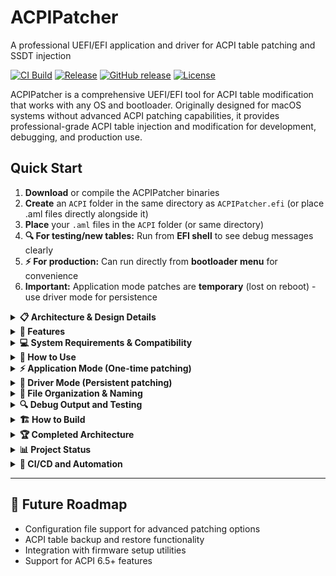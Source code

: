 # ACPIPatcher
A professional UEFI/EFI application and driver for ACPI table patching and SSDT injection

[![CI Build](https://github.com/startergo/ACPIPatcher/actions/workflows/ci-new.yml/badge.svg)](https://github.com/startergo/ACPIPatcher/actions/workflows/ci-new.yml)
[![Release](https://github.com/startergo/ACPIPatcher/actions/workflows/release.yml/badge.svg)](https://github.com/startergo/ACPIPatcher/actions/workflows/release.yml)
[![GitHub release](https://img.shields.io/github/v/release/startergo/ACPIPatcher)](https://github.com/startergo/ACPIPatcher/releases)
[![License](https://img.shields.io/github/license/startergo/ACPIPatcher)](LICENSE)

ACPIPatcher is a comprehensive UEFI/EFI tool for ACPI table modification that works with any OS and bootloader. Originally designed for macOS systems without advanced ACPI patching capabilities, it provides professional-grade ACPI table injection and modification for development, debugging, and production use.

## Quick Start
1. **Download** or compile the ACPIPatcher binaries
2. **Create** an `ACPI` folder in the same directory as `ACPIPatcher.efi` (or place .aml files directly alongside it)
3. **Place** your `.aml` files in the `ACPI` folder (or same directory)
4. **🔍 For testing/new tables:** Run from **EFI shell** to see debug messages clearly
5. **⚡ For production:** Can run directly from **bootloader menu** for convenience
6. **Important:** Application mode patches are **temporary** (lost on reboot) - use driver mode for persistence

<details>
<summary><strong>📋 Architecture & Design Details</strong></summary>

### **Dual-Mode Operation**
- **Application Mode**: Manual execution for testing and development
- **DXE Driver Mode**: Automatic execution during boot for production deployment

### **Universal Bootloader Compatibility**
- **Primary Use Cases**: RefindPlus, rEFInd, GRUB, or custom UEFI environments
- **Advanced Bootloaders**: Compatible with OpenCore and Clover but consider their built-in ACPI systems first
- **Legacy Support**: Works with EFI 1.x firmware (MacPro5,1 and older Mac hardware)

### **Intelligent File Discovery System**
- **Multi-Filesystem Search**: Scans all available storage devices automatically
- **Priority-Based Selection**: Favors co-located files and driver-specific directories
- **Resource Fork Filtering**: Ignores macOS `._filename.aml` metadata files
- **Universal AML Support**: Loads all `.aml` files regardless of naming pattern

### **Multi-Phase AML Loading**
1. **Phase 1**: DSDT replacement (`DSDT.aml`)
2. **Phase 2**: Numeric SSDT loading (`SSDT-1.aml` through `SSDT-10.aml`)
3. **Phase 3**: Descriptive SSDT loading (`SSDT-*.aml` patterns)
4. **Phase 4**: General AML loading (any other `*.aml` files)

</details>

<details>
<summary><strong>🚀 Features</strong></summary>
- **DSDT Replacement**: Replace the system DSDT with a custom implementation
- **SSDT Addition**: Add unlimited custom SSDT tables to the system
- **Universal AML Support**: Load any `.aml` file regardless of naming pattern
- **Intelligent File Discovery**: Automatic detection across multiple filesystems and directories
- **Priority-Based Selection**: Smart directory selection favoring co-located files
- **Multi-Phase Loading**: Comprehensive four-phase system ensures no AML files are missed
- **Resource Fork Filtering**: Excludes macOS metadata files for accurate file counting
- **Table Validation**: Comprehensive ACPI table integrity checking before patching
- **Memory Safety**: Professional-grade memory management with bounds checking
- **Error Recovery**: Graceful handling of corrupted or missing files
- **Cross-Platform Debugging**: Multi-level debug output for troubleshooting
- **Checksum Management**: Automatic recalculation of table checksums

</details>

<details>
<summary><strong>💻 System Requirements & Compatibility</strong></summary>

### Minimum Requirements
- **Firmware**: ACPI 2.0+ compatible EFI or UEFI firmware
- **Architecture**: x64 (Intel/AMD 64-bit) or IA32 (32-bit x86)
- **Memory**: At least 2MB available EFI memory
- **Storage**: Access to EFI System Partition for file placement

### Supported Platforms
- **Intel-based systems**: Core 2 Duo and newer (including older EFI Macs)
- **AMD-based systems**: Athlon 64 and newer
- **Firmware Compatibility**: 
  - **Modern UEFI**: Most systems 2012+ with full UEFI 2.x support
  - **Legacy EFI**: Older Mac systems (2006-2012) with EFI 1.x firmware
  - **Note**: MacPro5,1 and similar older Macs use EFI 1.x, not UEFI 2.x
- **Operating Systems**: Windows, macOS, Linux (OS-agnostic)

### Bootloader Compatibility
- ✅ **RefindPlus**: Recommended - excellent compatibility with ACPIPatcher
- ✅ **rEFInd**: Full support with driver directory
- ⚠️ **OpenCore**: Compatible but has built-in ACPI patching (see note below)
- ⚠️ **Clover**: Compatible but has built-in ACPI patching (see note below)
- ✅ **GRUB**: Compatible via EFI shell execution
- ✅ **Direct EFI/UEFI**: Native EFI shell execution
- ❌ **Legacy BIOS**: Not supported (EFI/UEFI only)

**Note on OpenCore/Clover**: While ACPIPatcher can run alongside these bootloaders, they provide their own comprehensive ACPI patching systems through their configuration files. For production use with these bootloaders, their built-in ACPI features are generally preferred. ACPIPatcher is most useful with these bootloaders for development, debugging, or specific edge cases not covered by their built-in patching.

**Note on Older Mac Hardware**: Systems like MacPro5,1 (2010/2012) use EFI 1.x firmware rather than modern UEFI 2.x. ACPIPatcher is compatible with both EFI 1.x and UEFI 2.x firmware implementations.

### File System Support
- **FAT32**: Primary file system for EFI System Partition
- **FAT16**: Compatible for smaller partitions
- **NTFS/ext4**: Not supported for EFI execution (use FAT32)

**Special Notes for Older Mac Hardware**:
- **MacPro5,1 and similar**: These systems use EFI 1.x firmware and may require specific bootloader configurations
- **EFI Shell Access**: On older Macs, accessing EFI shell may require holding Option during boot and selecting "EFI Boot" options
- **Firmware Limitations**: Some older EFI implementations may have stricter memory or file size limitations

</details>

<details>
<summary><strong>📖 How to Use</strong></summary>

### 🔍 **ACPI File Location Logic**

ACPIPatcher uses a sophisticated file discovery system that works consistently across both Application and DXE Driver modes:

#### **Step 1: Determine Base Directory**
- **Application Mode**: Base directory = directory where you run `ACPIPatcher.efi` from
- **DXE Driver Mode**: Base directory = directory where `ACPIPatcherDxe.efi` is located

#### **Step 2: ACPI File Discovery (with Smart Fallback)**
1. **Primary**: Try to open `ACPI/` subdirectory in the base directory
2. **Fallback**: If no `ACPI/` folder exists, scan the base directory directly
3. **Discovery**: Find all `.aml` files using the enhanced naming system

#### **Step 3: File Processing**
1. **DSDT Processing**: If `DSDT.aml` exists, replace system DSDT
2. **SSDT Processing Phase 1**: Load numeric SSDTs (`SSDT-1.aml` through `SSDT-10.aml`)
3. **SSDT Processing Phase 2**: Scan for descriptive SSDTs (`SSDT-*.aml`), skipping already-loaded numeric ones
4. **Integration**: Add all tables to XSDT with checksum validation

#### **Practical Examples**
```
# Application Mode - EFI Shell
fs0:\> dir
  ACPIPatcher.efi
  ACPI\              ← ACPIPatcher looks here FIRST
    DSDT.aml
    SSDT-CPU.aml

fs0:\> ACPIPatcher.efi
[INFO] Found ACPI directory, loading from ACPI/DSDT.aml
```

```
# DXE Driver Mode - OpenCore
EFI/OC/Drivers/ACPIPatcherDxe.efi  ← Driver location = base directory
EFI/OC/Drivers/ACPI/               ← ACPIPatcher looks here FIRST
EFI/OC/Drivers/ACPI/SSDT-CPU.aml   ← Loads this file
```

</details>

<details>
<summary><strong>⚡ Application Mode (One-time patching)</strong></summary>
ACPIPatcher uses a smart file discovery system that supports two organizational approaches:

**Option 1: ACPI Subdirectory (Recommended)**
Place your .aml files in an `ACPI` folder next to `ACPIPatcher.efi`. This keeps files organized and is the preferred method.

**Option 2: Same Directory (Fallback)**
If no `ACPI` folder exists, ACPIPatcher will look for .aml files in the same directory as the executable.

The tool will automatically:
- Replace the system DSDT if `DSDT.aml` is found
- Add any other `.aml` files as SSDT tables
- Support both numeric patterns (`SSDT-1.aml`, `SSDT-2.aml`) and descriptive names (`SSDT-CPU.aml`, `SSDT-GPU.aml`)
- Avoid duplicate loading of the same tables

**📋 Execution Methods:**

**Method 1: EFI Shell Execution (Recommended for Debugging)**
```
1. Boot to EFI shell (F2/F12 during boot or UEFI shell USB)
2. Navigate to your EFI partition: fs0: (or fs1:, fs2:, etc.)
3. Run: ACPIPatcher.efi
4. Review debug output carefully - messages stay visible
5. Type 'exit' to return to bootloader menu
6. Continue normal OS boot from rEFInd/RefindPlus
```
✅ **Advantages:**
- Debug messages remain visible for inspection
- Can exit shell and return to bootloader menu
- Full control over timing and execution
- Best for troubleshooting and validation

**Method 2: Direct Bootloader Execution (Convenient but Limited Debugging)**
Add ACPIPatcher.efi as a menu entry in rEFInd/RefindPlus configuration.
```
# Add to refind.conf
menuentry "ACPI Patcher" {
    loader /ACPIPatcher.efi
    options ""
}
```
⚠️ **Limitations:**
- Debug messages scroll very fast and disappear quickly
- Cannot inspect output before OS boot continues
- Harder to troubleshoot issues
- Best for production use when patches are verified working

**Steps:**
1. Boot to EFI shell (usually by pressing F2/F12 during boot or using a UEFI shell USB)
2. Navigate to your EFI partition: `fs0:` (or `fs1:`, `fs2:`, etc.)
3. Place `ACPIPatcher.efi` and `ACPI` folder in the same directory
4. Run the application: `ACPIPatcher.efi`
5. Review the output for any errors or warnings
6. **Important**: ACPI patches are applied **only for the current boot session**
7. For **permanent patches**, use the **Driver Mode** instead (see below)

**Note**: Application mode patches are **temporary** - they only last until the system is powered off or reboots. The ACPI tables are patched in memory during this boot session only.

</details>

<details>
<summary><strong>🔧 Driver Mode (Persistent patching)</strong></summary>
For **permanent ACPI patches** that survive reboots, use the driver version. The DXE driver loads automatically during every boot and applies patches before the operating system starts.

**Important**: For OpenCore and Clover users, consider using their built-in ACPI patching features first, as they provide more comprehensive and tested solutions. Use ACPIPatcher with these bootloaders only for specific development needs or edge cases not covered by their native ACPI support.

**How Driver Mode Works:**
1. **DXE Driver Loading**: `ACPIPatcherDxe.efi` loads automatically during the UEFI DXE phase
2. **Smart File System Detection**: The driver intelligently searches for ACPI files across all available file systems
3. **Delayed Patching**: If storage isn't ready immediately, the driver waits for file system availability
4. **Automatic Patching**: Once the file system is ready, it automatically applies ACPI patches
5. **Persistence**: Patches are applied on **every boot** without user intervention
6. **Operating System Handoff**: The patched ACPI tables are passed to the OS

**Enhanced DXE Driver Features:**
- ✅ **Multi-Filesystem Search**: Automatically searches across ALL available file systems
- ✅ **Multi-Location Discovery**: Intelligently searches multiple standard ACPI paths
- ✅ **Smart Directory Selection**: Chooses best ACPI directory based on file count
- ✅ **Storage Timing Resilience**: Handles delayed file system initialization gracefully
- ✅ **Cross-Platform Compatibility**: Works reliably across different firmware implementations
- ✅ **Driver-Relative Paths**: Finds ACPI files relative to driver location for any bootloader

**Installation Instructions:**

For **OpenCore** users:
1. Place `ACPIPatcherDxe.efi` in `EFI/OC/Drivers/`
2. Create `ACPI` folder in `EFI/OC/Drivers/` and place .aml files there
3. Add the driver to your `config.plist`:
   ```xml
   <dict>
       <key>Comment</key>
       <string>ACPI Patcher Driver</string>
       <key>Enabled</key>
       <true/>
       <key>Path</key>
       <string>ACPIPatcherDxe.efi</string>
   </dict>
   ```

For **RefindPlus/rEFInd** users (Recommended):
1. Place `ACPIPatcherDxe.efi` in `EFI/refind/drivers_x64/`
2. Create `ACPI` folder in `EFI/refind/drivers_x64/` and place .aml files there

For **Clover** users:
1. Place `ACPIPatcherDxe.efi` in `EFI/CLOVER/drivers/UEFI/`
2. Create `ACPI` folder in `EFI/CLOVER/drivers/UEFI/` and place .aml files there

</details>

<details>
<summary><strong>📁 File Organization & Naming</strong></summary>
ACPIPatcher supports flexible file organization with automatic fallback:

**✅ Method 1: ACPI Subdirectory (Recommended)**
```
FS0:\
├── ACPIPatcher.efi
└── ACPI\                     ← Preferred location
    ├── DSDT.aml              (Optional: replaces system DSDT)
    ├── SSDT-1.aml            (Numeric naming - backward compatible)
    ├── SSDT-2.aml            (Numeric naming - backward compatible)
    ├── SSDT-CPU.aml          (Descriptive naming)
    ├── SSDT-GPU.aml          (Graphics patches)
    ├── SSDT-USB.aml          (USB port configuration)
    └── SSDT-BATTERY.aml      (Battery patches)
```

**✅ Method 2: Same Directory (Automatic Fallback)**
```
FS0:\                         ← Fallback if no ACPI folder exists
├── ACPIPatcher.efi
├── DSDT.aml                  (Optional: replaces system DSDT)
├── SSDT-1.aml                (Numeric naming)
├── SSDT-CPU.aml              (Descriptive naming)
├── SSDT-GPU.aml              (Graphics patches)
└── SSDT-USB.aml              (USB configuration)
```

### ACPI Table Types and Naming

#### DSDT (Differentiated System Description Table)
- **Filename:** Must be named exactly `DSDT.aml`
- **Purpose:** Completely replaces the system's original DSDT
- **Use case:** Major system modifications, hardware enablement
- **Warning:** Incorrect DSDT can prevent system boot

#### SSDT (Secondary System Description Table)
ACPIPatcher supports **unlimited SSDT files** with flexible naming patterns:

**✅ Numeric Pattern (Backward Compatible)**
- **Filenames:** `SSDT-1.aml`, `SSDT-2.aml`, `SSDT-3.aml`, ..., `SSDT-10.aml`
- **Legacy Support:** Maintains compatibility with existing workflows

**✨ Descriptive Pattern (Enhanced Feature)**
- **Filenames:** Any `SSDT-*.aml` pattern with descriptive names
- **Examples:**
  - `SSDT-CPU.aml` - CPU power management patches
  - `SSDT-GPU.aml` - Graphics device patches  
  - `SSDT-USB.aml` - USB port mapping
  - `SSDT-BATTERY.aml` - Battery status patches
  - `SSDT-ETHERNET.aml` - Network device patches
  - `SSDT-WIFI.aml` - WiFi device patches
  - `SSDT-AUDIO.aml` - Audio codec patches
  - `SSDT-THERMAL.aml` - Thermal management

**Key Benefits:**
- 🔄 **Unlimited Files**: No longer limited to 10 SSDT tables
- 📝 **Self-Documenting**: Clear purpose identification from filename
- 🏗️ **Professional**: Matches industry ACPI patching standards
- 🔒 **Backward Compatible**: Existing numeric files continue to work
- 🚀 **Smart Loading**: Avoids duplicate loading, comprehensive validation

</details>

<details>
<summary><strong>🔍 Debug Output and Testing</strong></summary>

**⚠️ Important: Debug Message Visibility Depends on Execution Method**

**📱 EFI Shell Execution (Best for Development/Troubleshooting):**
```bash
# Boot to EFI shell first, then run ACPIPatcher
fs0:\> ACPIPatcher.efi
[INFO] === ACPIPatcher v1.1 Starting ===
[INFO] Found XSDT at address: 0x7FF8B000
[INFO] Scanning for SSDT-*.aml files...
[INFO] ✓ SSDT-CPU.aml loaded and added successfully
[INFO] Status: Successfully patched 4 ACPI tables!
# Messages stay visible - you can read them carefully
fs0:\> exit
# Returns to rEFInd/RefindPlus menu - continue OS boot
```
✅ **Advantages:**
- Debug messages remain visible for inspection
- Can review output thoroughly before continuing
- Can exit shell and return to bootloader
- Perfect for development and troubleshooting

**🚀 Direct Bootloader Menu Execution (Convenient but Limited):**
- Messages scroll very fast and disappear
- No time to inspect output for errors
- Automatic transition to OS boot
- Difficult to troubleshoot issues

**🔧 Recommendation for Different Use Cases:**
- **Development/New Tables:** Always use EFI Shell execution
- **Production/Verified Tables:** Can use direct bootloader execution

### Testing and Validation

**Recommended Testing Workflow:**
1. **Start with Application Mode**: Test patches temporarily first
2. **Validate Functionality**: Boot and verify patches work correctly
3. **Deploy Driver Mode**: Only after successful application mode testing
4. **Keep Backup Configuration**: Always maintain a working fallback

**Before deploying custom tables:**
1. Test with the provided `SSDT-Test.aml` first using **Application Mode**
2. Enable VERBOSE debugging to monitor the patching process
3. Verify patches work correctly **before** switching to Driver Mode
4. Keep backup of working configuration
5. Test boot multiple times to ensure stability

**Sample Debug Output:**
```
[INFO]  === ACPIPatcher v1.1 Starting ===
[INFO]  Found XSDT at address: 0x7FF8B000
[INFO]  === Starting Real ACPI Patching ===
[INFO]  Attempting to load: DSDT.aml
[INFO]  Found ACPI directory, loading from ACPI/DSDT.aml
[INFO]  ✓ DSDT replaced successfully
[INFO]  Scanning for SSDT-*.aml files...
[INFO]  ✓ SSDT-CPU.aml loaded and added successfully
[INFO]  ✓ SSDT-GPU.aml loaded and added successfully
[INFO]  Status: Successfully patched 5 ACPI tables!
```

**Common issues and solutions:**
- **Boot failure**: Remove ACPIPatcherDxe.efi from drivers folder immediately
- **Application Mode works, Driver Mode doesn't**: Check file system access timing and paths
- **No effect**: Check file permissions, naming conventions, and bootloader driver loading
- **Intermittent issues**: Enable debugging and check logs across multiple boots

</details>

<details>
<summary><strong>🏗️ How to Build</strong></summary>

### Prerequisites

#### Windows (Visual Studio)
1. **Install Visual Studio 2019/2022** with C++ development tools
2. **Install NASM:** Download from https://www.nasm.us/
3. **Install Python 3.7+** for EDK II build scripts
4. **Install Git** for repository cloning

#### macOS (Xcode)
```bash
# Install Xcode command line tools
xcode-select --install

# Install required tools via Homebrew
brew install nasm
brew install mtoc
brew install python3
```

#### Linux (GCC)
```bash
# Ubuntu/Debian
sudo apt update
sudo apt install build-essential nasm python3 git uuid-dev

# CentOS/RHEL/Fedora
sudo dnf install gcc gcc-c++ nasm python3 git libuuid-devel
```

### EDK II Setup

#### Method 1: Quick Setup (Recommended)
```bash
# Clone EDK II repository
git clone --depth=1 -b edk2-stable202202 https://github.com/tianocore/edk2.git
cd edk2/

# Initialize submodules
git submodule update --init --recommend-shallow

# Setup build environment
source edksetup.sh  # Linux/macOS
# OR
edksetup.bat        # Windows

# Build base tools
make -C BaseTools   # Linux/macOS
# OR
build -t VS2019     # Windows (in EDK II Command Prompt)
```

#### Method 2: Manual Setup
1. Download EDK II from https://github.com/tianocore/edk2
2. Extract to a directory (e.g., `C:\edk2` or `/home/user/edk2`)
3. Follow EDK II documentation for your platform

### Building ACPIPatcher

#### Step 1: Place Source Code
```bash
# Copy ACPIPatcherPkg to your EDK II directory
cp -r ACPIPatcherPkg /path/to/edk2/
```

#### Step 2: Build Commands

**Linux/macOS:**
```bash
cd /path/to/edk2
source edksetup.sh

# Build both application and driver (Release)
build -a X64 -b RELEASE -t GCC5 -p ACPIPatcherPkg/ACPIPatcherPkg.dsc

# Build with debug symbols
build -a X64 -b DEBUG -t GCC5 -p ACPIPatcherPkg/ACPIPatcherPkg.dsc

# macOS with Xcode
build -a X64 -b RELEASE -t XCODE5 -p ACPIPatcherPkg/ACPIPatcherPkg.dsc
build -a X64 -b DEBUG -t XCODE5 -p ACPIPatcherPkg/ACPIPatcherPkg.dsc
```

**Windows:**
```cmd
cd C:\edk2
edksetup.bat

# Build with Visual Studio 2019
build -a X64 -b RELEASE -t VS2019 -p ACPIPatcherPkg\ACPIPatcherPkg.dsc

# Build with debug information
build -a X64 -b DEBUG -t VS2019 -p ACPIPatcherPkg\ACPIPatcherPkg.dsc
```

#### Step 3: Locate Built Files
After successful compilation, binaries will be located at:
```
Build/ACPIPatcherPkg/RELEASE_[TOOLCHAIN]/X64/
├── ACPIPatcher.efi        (Application version)
└── ACPIPatcherDxe.efi     (Driver version)

# Example paths:
# Linux: Build/ACPIPatcherPkg/RELEASE_GCC5/X64/
# macOS: Build/ACPIPatcherPkg/RELEASE_XCODE5/X64/
# Windows: Build\ACPIPatcherPkg\RELEASE_VS2019\X64\
```

### Build Options

#### Debug vs Release
- **DEBUG**: Includes debugging symbols and additional runtime checks
- **RELEASE**: Optimized for size and performance, recommended for production

#### Architecture Support
- **X64**: 64-bit x86 (Intel/AMD) - Primary target
- **IA32**: 32-bit x86 (legacy systems)
- **AARCH64**: ARM64 (experimental)

#### Custom Debug Level
To build with specific debug level:
```bash
# Maximum debugging output
build -a X64 -b DEBUG -t GCC5 -p ACPIPatcherPkg/ACPIPatcherPkg.dsc -D DEBUG_LEVEL=4

# Production build with minimal output
build -a X64 -b RELEASE -t GCC5 -p ACPIPatcherPkg/ACPIPatcherPkg.dsc -D DEBUG_LEVEL=1
```

### Troubleshooting Build Issues

#### Common Build Errors

**Error: "nasm not found"**
```bash
# Solution: Install NASM assembler
# Windows: Download from https://www.nasm.us/
# macOS: brew install nasm
# Linux: sudo apt install nasm
```

**Error: "BaseTools not built"**
```bash
# Solution: Build BaseTools first
cd /path/to/edk2
make -C BaseTools
```

**Error: "Python not found"**
```bash
# Solution: Install Python 3.7+
# Ensure python3 is in your PATH
which python3  # Should show python location
```

**Error: "Toolchain not found"**
```bash
# Solution: Install appropriate compiler
# Linux: sudo apt install build-essential
# macOS: xcode-select --install
# Windows: Install Visual Studio with C++ tools
```

#### Clean Build
If you encounter persistent build issues:
```bash
# Clean previous build artifacts
rm -rf Build/ACPIPatcherPkg/
rm -rf Conf/.cache/

# Rebuild BaseTools
make -C BaseTools clean
make -C BaseTools

# Try build again
build -a X64 -b RELEASE -t GCC5 -p ACPIPatcherPkg/ACPIPatcherPkg.dsc
```

### Build Automation

#### Script for Continuous Integration
```bash
#!/bin/bash
# build-acpipatcher.sh

set -e  # Exit on any error

echo "Setting up EDK II environment..."
source edksetup.sh

echo "Building BaseTools..."
make -C BaseTools

echo "Building ACPIPatcher (Release)..."
build -a X64 -b RELEASE -t GCC5 -p ACPIPatcherPkg/ACPIPatcherPkg.dsc

echo "Building ACPIPatcher (Debug)..."
build -a X64 -b DEBUG -t GCC5 -p ACPIPatcherPkg/ACPIPatcherPkg.dsc

echo "Build completed successfully!"
echo "Binaries available in Build/ACPIPatcherPkg/"
```

### Pre-built Binaries
For convenience, pre-built binaries are provided in the releases section. However, building from source is recommended for:
- Security validation
- Custom debug levels
- Platform-specific optimizations
- Development and contribution

</details>

<details>
<summary><strong>🏆 Completed Architecture</strong></summary>

This project provides a complete, professional-grade ACPI patching solution:

* ✅ **DXE Driver Architecture** - Automatic operation with zero configuration required
* ✅ **Professional Memory Management** - Comprehensive cleanup, bounds checking, and leak prevention
* ✅ **Enterprise Error Handling** - Robust error checking with graceful degradation
* ✅ **Security Hardening** - Input validation, buffer protection, and integrity checking
* ✅ **Multi-Level Debugging** - Comprehensive logging and troubleshooting capabilities
* ✅ **Production Code Quality** - Professional documentation and maintainable architecture
* ✅ **Universal AML Support** - Loads any `.aml` file regardless of naming convention
* ✅ **Intelligent File Discovery** - Multi-filesystem search with priority-based selection
* ✅ **Flexible Organization** - ACPI subdirectory or same-directory placement with automatic fallback
* ✅ **Cross-Platform Compatibility** - Universal bootloader support with automatic detection
* ✅ **Smart Directory Selection** - Priority system favoring co-located and driver-specific paths
* ✅ **Zero-Configuration Operation** - Comprehensive path coverage requiring no manual setup
* ✅ **Resource Fork Handling** - macOS compatibility with proper metadata file filtering
* ✅ **Multi-Phase Loading System** - Four-phase system ensuring complete AML file coverage

</details>

<details>
<summary><strong>📊 Project Status</strong></summary>

ACPIPatcher is a mature, production-ready ACPI patching solution with comprehensive features:

### Core Capabilities
- **Professional Architecture**: Robust DXE driver and application modes
- **Universal Compatibility**: Works with all major bootloaders and firmware types
- **Intelligent Automation**: Zero-configuration file discovery and loading
- **Enterprise-Grade Quality**: Memory safety, error handling, and comprehensive debugging

### Current Implementation
- **Multi-Platform Build System**: EDK2-based with CI/CD automation across Windows, macOS, and Linux
- **Comprehensive File Support**: Handles DSDT replacement and unlimited SSDT injection
- **Advanced Discovery**: Multi-filesystem search with intelligent priority-based selection
- **Resource Management**: Professional memory management with automatic cleanup
- **Debug Infrastructure**: Multi-level logging system for development and troubleshooting

The project is actively maintained and suitable for both development and production environments.

</details>

<details>
<summary><strong>🚀 CI/CD and Automation</strong></summary>

This project uses streamlined GitHub Actions workflows for automated building, testing, and releasing:

### **Comprehensive CI Pipeline**
- **Cross-platform**: Linux (Ubuntu), macOS, Windows Server 2022
- **Multi-architecture**: X64 and IA32 support  
- **Multiple toolchains**: GCC5 (Linux), Xcode5 (macOS), VS2022 (Windows)
- **Matrix builds**: 16 different build configurations for maximum compatibility
- **Automated testing**: Build validation across all supported platforms

### **Dedicated Release Management**
- **Automatic releases**: Triggered by git tags with `release.yml` workflow
- **Multi-platform packages**: Platform-specific artifacts for all major systems
- **Comprehensive artifacts**: Both Debug and Release builds included
- **Asset verification**: Automated integrity checks and proper naming

### **Quality Assurance**
- **Build validation**: Ensures all configurations compile successfully
- **Cross-platform testing**: Validates compatibility across operating systems
- **EDK2 integration**: Uses traditional EDK2 BaseTools for maximum reliability
- **Modern toolchains**: Visual Studio 2022, GCC5, and Xcode5 support

### **Workflow Status**
Current build status is shown in the badges above:
- **CI Build**: Comprehensive multi-platform testing with 16 build jobs
- **Release**: Automated release creation and artifact packaging

The streamlined workflow system provides robust CI/CD while maintaining simplicity and reliability.

</details>

---

## 🔮 Future Roadmap

* Configuration file support for advanced patching options
* ACPI table backup and restore functionality  
* Integration with firmware setup utilities
* Support for ACPI 6.5+ features
